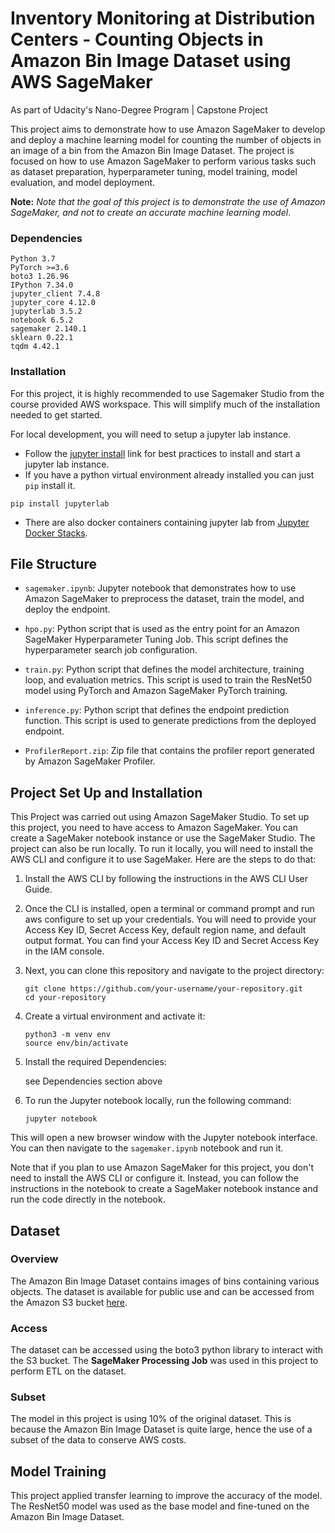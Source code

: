 # Inventory Monitoring at Distribution Centers - Counting Objects in Amazon Bin Image Dataset using AWS SageMaker

As part of Udacity's Nano-Degree Program | Capstone Project

This project aims to demonstrate how to use Amazon SageMaker to develop and deploy a machine learning model for counting the number of objects in an image of a bin from the Amazon Bin Image Dataset. The project is focused on how to use Amazon SageMaker to perform various tasks such as dataset preparation, hyperparameter tuning, model training, model evaluation, and model deployment.

**Note:** _Note that the goal of this project is to demonstrate the use of Amazon SageMaker, and not to create an accurate machine learning model_.

### Dependencies

```
Python 3.7
PyTorch >=3.6
boto3 1.26.96
IPython 7.34.0
jupyter_client 7.4.8
jupyter_core 4.12.0
jupyterlab 3.5.2
notebook 6.5.2
sagemaker 2.140.1
sklearn 0.22.1
tqdm 4.42.1
```

### Installation

For this project, it is highly recommended to use Sagemaker Studio from the course provided AWS workspace. This will simplify much of the installation needed to get started.

For local development, you will need to setup a jupyter lab instance.

- Follow the [jupyter install](https://jupyter.org/install.html) link for best practices to install and start a jupyter lab instance.
- If you have a python virtual environment already installed you can just `pip` install it.

```
pip install jupyterlab
```

- There are also docker containers containing jupyter lab from [Jupyter Docker Stacks](https://jupyter-docker-stacks.readthedocs.io/en/latest/index.html).

## File Structure

- `sagemaker.ipynb`: Jupyter notebook that demonstrates how to use Amazon SageMaker to preprocess the dataset, train the model, and deploy the endpoint.

- `hpo.py`: Python script that is used as the entry point for an Amazon SageMaker Hyperparameter Tuning Job. This script defines the hyperparameter search job configuration.

- `train.py`: Python script that defines the model architecture, training loop, and evaluation metrics. This script is used to train the ResNet50 model using PyTorch and Amazon SageMaker PyTorch training.

- `inference.py`: Python script that defines the endpoint prediction function. This script is used to generate predictions from the deployed endpoint.

- `ProfilerReport.zip`: Zip file that contains the profiler report generated by Amazon SageMaker Profiler.

## Project Set Up and Installation

This Project was carried out using Amazon SageMaker Studio. To set up this project, you need to have access to Amazon SageMaker. You can create a SageMaker notebook instance or use the SageMaker Studio. The project can also be run locally. To run it locally, you will need to install the AWS CLI and configure it to use SageMaker. Here are the steps to do that:

1. Install the AWS CLI by following the instructions in the AWS CLI User Guide.

2. Once the CLI is installed, open a terminal or command prompt and run aws configure to set up your credentials. You will need to provide your Access Key ID, Secret Access Key, default region name, and default output format. You can find your Access Key ID and Secret Access Key in the IAM console.

3. Next, you can clone this repository and navigate to the project directory:

   ```
   git clone https://github.com/your-username/your-repository.git
   cd your-repository
   ```

4. Create a virtual environment and activate it:

   ```
   python3 -m venv env
   source env/bin/activate
   ```

5. Install the required Dependencies:

   see Dependencies section above

6. To run the Jupyter notebook locally, run the following command:

   `jupyter notebook`

This will open a new browser window with the Jupyter notebook interface. You can then navigate to the `sagemaker.ipynb` notebook and run it.

Note that if you plan to use Amazon SageMaker for this project, you don't need to install the AWS CLI or configure it. Instead, you can follow the instructions in the notebook to create a SageMaker notebook instance and run the code directly in the notebook.

## Dataset

### Overview

The Amazon Bin Image Dataset contains images of bins containing various objects. The dataset is available for public use and can be accessed from the Amazon S3 bucket [here](https://registry.opendata.aws/amazon-bin-imagery/).

### Access

The dataset can be accessed using the boto3 python library to interact with the S3 bucket. The **SageMaker Processing Job** was used in this project to perform ETL on the dataset.

### Subset

The model in this project is using 10% of the original dataset. This is because the Amazon Bin Image Dataset is quite large, hence the use of a subset of the data to conserve AWS costs.

## Model Training

This project applied transfer learning to improve the accuracy of the model. The ResNet50 model was used as the base model and fine-tuned on the Amazon Bin Image Dataset.
